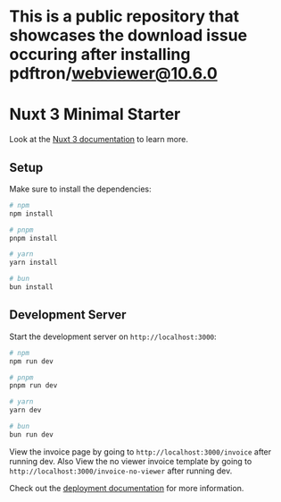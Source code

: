 # This is a public repository that showcases the download issue occuring after installing pdftron/webviewer@10.6.0
# Nuxt 3 Minimal Starter

Look at the [Nuxt 3 documentation](https://nuxt.com/docs/getting-started/introduction) to learn more.

## Setup

Make sure to install the dependencies:

```bash
# npm
npm install

# pnpm
pnpm install

# yarn
yarn install

# bun
bun install
```

## Development Server

Start the development server on `http://localhost:3000`:

```bash
# npm
npm run dev

# pnpm
pnpm run dev

# yarn
yarn dev

# bun
bun run dev
```

View the invoice page by going to `http://localhost:3000/invoice` after running dev.
Also View the no viewer invoice template by going to `http://localhost:3000/invoice-no-viewer` after running dev.

Check out the [deployment documentation](https://nuxt.com/docs/getting-started/deployment) for more information.

